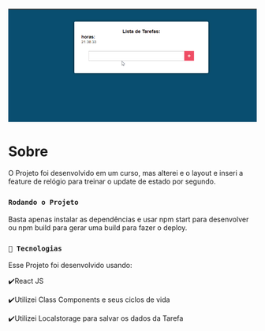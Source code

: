 ![Demo](public/demo.gif)

# Sobre

O Projeto foi desenvolvido em um curso, mas alterei e o layout e inseri a feature de relógio para treinar o update de estado por segundo.

### `Rodando o Projeto `

Basta apenas instalar as dependências e usar npm start para desenvolver ou npm build para gerar uma build para fazer o deploy.

### `🚀 Tecnologias `

Esse Projeto foi desenvolvido usando:

✔️React JS

✔️Utilizei Class Components e seus ciclos de vida

✔️Utilizei Localstorage para salvar os dados da Tarefa
